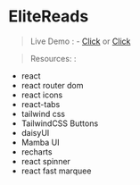 # EliteReads

> Live Demo : - [Click](https://elite-reads.netlify.app/) or [Click  ](https://elite-reads.surge.sh/)

> Resources: : 
- react
- react router dom
- react icons
- react-tabs
- tailwind css 
- TailwindCSS Buttons
- daisyUI 
- Mamba UI
- recharts
- react spinner
- react fast marquee
